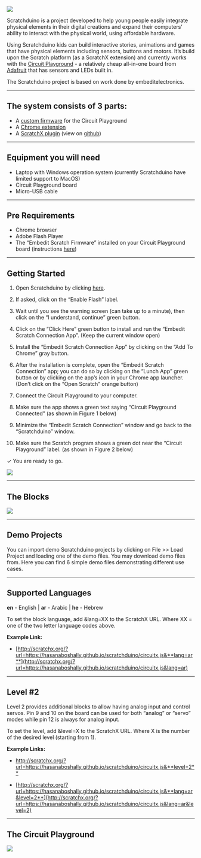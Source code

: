 

![](https://scratchduino.github.io/scratchx-circuitplayground/images/header-photo.png)

Scratchduino is a project developed to help young people easily integrate physical elements in their digital creations and expand their computers’ ability to interact with the physical world, using affordable hardware.

Using Scratchduino kids can build interactive stories, animations and games that have physical elements including sensors, buttons and motors. It’s build upon the Scratch platform (as a ScratchX extension) and currently works with the [Circuit Playground](https://www.adafruit.com/product/3000) - a relatively cheap all-in-one board from [Adafruit](https://www.adafruit.com/) that has sensors and LEDs built in.

The Scratchduino project is based on work done by embeditelectronics.


----------

The system consists of 3 parts:
-------------------------------

 - A [custom firmware](https://embeditelectronics.com/blog/project/circuit-playground-python-and-arduino-support/#Windows_Instructions) for the Circuit Playground
 - A [Chrome extension](https://chrome.google.com/webstore/detail/embedit-scratch-connectio/dbhfnkcnljcbbpocflmbfcobkmagpgpf)
 - A [ScratchX plugin](http://scratchx.org/?url=https://hasanaboshally.github.io/scratchduino/circuitx.js&level=1#scratch) (view on [github](https://github.com/scratchduino/scratchx-circuitplayground/blob/master/docs/circuitx.js))


----------

Equipment you will need
-----------------------
- Laptop with Windows operation system (currently Scratchduino have limited support to MacOS)
- Circuit Playground board
- Micro-USB cable

----------


Pre Requirements
-----------------
- Chrome browser
- Adobe Flash Player
- The “Embedit Scratch Firmware” installed on your Circuit Playground board (instructions [here](https://embeditelectronics.com/blog/project/circuit-playground-python-and-arduino-support/#Windows_Instructions))


----------


Getting Started
---------------


1. Open Scratchduino by clicking [here](http://scratchx.org/?url=https://scratchduino.github.io/scratchx-circuitplayground/circuitx.js#scratch).

2. If asked, click on the “Enable Flash” label.

3. Wait until you see the warning screen (can take up to a minute), then click on the “I understand, continue” green button.

4. Click on the “Click Here” green button to install and run the “Embedit Scratch Connection App”. (Keep the current window open)

5. Install the “Embedit Scratch Connection App” by clicking on the “Add To Chrome” gray button.

6. After the installation is complete, open the “Embedit Scratch Connection” app; you can do so by clicking on the “Lunch App” green button or by clicking on the app’s icon in your Chrome app launcher. (Don’t click on the “Open Scratch” orange button)

7. Connect the Circuit Playground to your computer.

8. Make sure the app shows a green text saying “Circuit Playground Connected” (as shown in Figure 1 below)

9. Minimize the “Embedit Scratch Connection” window and go back to the “Scratchduino” window.

10. Make sure the Scratch program shows a green dot near the “Circuit Playground” label. (as shown in Figure 2 below)

 ✓ You are ready to go.


![](https://scratchduino.github.io/scratchx-circuitplayground/images/figures-1-2.png)

----------

The Blocks
-------------

![](https://scratchduino.github.io/scratchx-circuitplayground/images/blocks.png)

----------

Demo Projects
-------------

You can import demo Scratchduino projects by clicking on File >> Load Project  and loading one of the demo files. You may download demo files from.
Here you can find 6 simple demo files demonstrating different use cases.

----------


Supported Languages
-------------------

**en** - English | **ar** - Arabic | **he** - Hebrew

To set the block language, add &lang=XX to the ScratchX URL. Where XX = one of the two letter language codes above.


 **Example Link:**

* [http://scratchx.org/?url=https://hasanaboshally.github.io/scratchduino/circuitx.js&**lang=ar**](http://scratchx.org/?url=https://hasanaboshally.github.io/scratchduino/circuitx.js&lang=ar) 

----------


Level #2
--------

Level 2 provides additional blocks to allow having analog input and control servos. Pin 9 and 10 on the board can be used for both “analog” or “servo” modes while pin 12 is always for analog input.

To set the level, add &level=X to the ScratchX URL. Where X is the number of the desired level (starting from 1).

 **Example Links:**

- [http://scratchx.org/?url=https://hasanaboshally.github.io/scratchduino/circuitx.js&**level=2**
](http://scratchx.org/?url=https://hasanaboshally.github.io/scratchduino/circuitx.js&level=2)

- [http://scratchx.org/?url=https://hasanaboshally.github.io/scratchduino/circuitx.js&**lang=ar&level=2**](http://scratchx.org/?url=https://hasanaboshally.github.io/scratchduino/circuitx.js&lang=ar&level=2)

----------


The Circuit Playground
----------------------
![](https://scratchduino.github.io/scratchx-circuitplayground/images/circuit-playground.png)